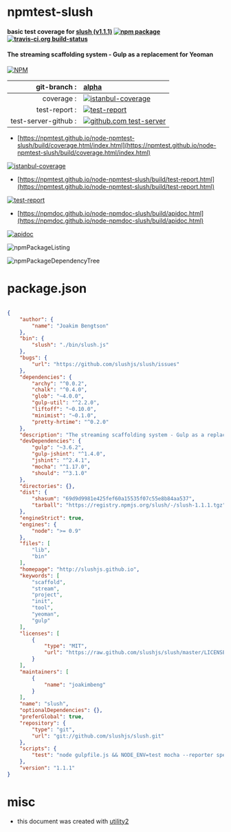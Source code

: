 # npmtest-slush

#### basic test coverage for  [slush (v1.1.1)](http://slushjs.github.io)  [![npm package](https://img.shields.io/npm/v/npmtest-slush.svg?style=flat-square)](https://www.npmjs.org/package/npmtest-slush) [![travis-ci.org build-status](https://api.travis-ci.org/npmtest/node-npmtest-slush.svg)](https://travis-ci.org/npmtest/node-npmtest-slush)

#### The streaming scaffolding system - Gulp as a replacement for Yeoman

[![NPM](https://nodei.co/npm/slush.png?downloads=true&downloadRank=true&stars=true)](https://www.npmjs.com/package/slush)

| git-branch : | [alpha](https://github.com/npmtest/node-npmtest-slush/tree/alpha)|
|--:|:--|
| coverage : | [![istanbul-coverage](https://npmtest.github.io/node-npmtest-slush/build/coverage.badge.svg)](https://npmtest.github.io/node-npmtest-slush/build/coverage.html/index.html)|
| test-report : | [![test-report](https://npmtest.github.io/node-npmtest-slush/build/test-report.badge.svg)](https://npmtest.github.io/node-npmtest-slush/build/test-report.html)|
| test-server-github : | [![github.com test-server](https://npmtest.github.io/node-npmtest-slush/GitHub-Mark-32px.png)](https://npmtest.github.io/node-npmtest-slush/build/app/index.html) | | build-artifacts : | [![build-artifacts](https://npmtest.github.io/node-npmtest-slush/glyphicons_144_folder_open.png)](https://github.com/npmtest/node-npmtest-slush/tree/gh-pages/build)|

- [https://npmtest.github.io/node-npmtest-slush/build/coverage.html/index.html](https://npmtest.github.io/node-npmtest-slush/build/coverage.html/index.html)

[![istanbul-coverage](https://npmtest.github.io/node-npmtest-slush/build/screenCapture.buildCi.browser.%252Ftmp%252Fbuild%252Fcoverage.lib.html.png)](https://npmtest.github.io/node-npmtest-slush/build/coverage.html/index.html)

- [https://npmtest.github.io/node-npmtest-slush/build/test-report.html](https://npmtest.github.io/node-npmtest-slush/build/test-report.html)

[![test-report](https://npmtest.github.io/node-npmtest-slush/build/screenCapture.buildCi.browser.%252Ftmp%252Fbuild%252Ftest-report.html.png)](https://npmtest.github.io/node-npmtest-slush/build/test-report.html)

- [https://npmdoc.github.io/node-npmdoc-slush/build/apidoc.html](https://npmdoc.github.io/node-npmdoc-slush/build/apidoc.html)

[![apidoc](https://npmdoc.github.io/node-npmdoc-slush/build/screenCapture.buildCi.browser.%252Ftmp%252Fbuild%252Fapidoc.html.png)](https://npmdoc.github.io/node-npmdoc-slush/build/apidoc.html)

![npmPackageListing](https://npmtest.github.io/node-npmtest-slush/build/screenCapture.npmPackageListing.svg)

![npmPackageDependencyTree](https://npmtest.github.io/node-npmtest-slush/build/screenCapture.npmPackageDependencyTree.svg)



# package.json

```json

{
    "author": {
        "name": "Joakim Bengtson"
    },
    "bin": {
        "slush": "./bin/slush.js"
    },
    "bugs": {
        "url": "https://github.com/slushjs/slush/issues"
    },
    "dependencies": {
        "archy": "^0.0.2",
        "chalk": "^0.4.0",
        "glob": "~4.0.0",
        "gulp-util": "^2.2.0",
        "liftoff": "~0.10.0",
        "minimist": "~0.1.0",
        "pretty-hrtime": "^0.2.0"
    },
    "description": "The streaming scaffolding system - Gulp as a replacement for Yeoman",
    "devDependencies": {
        "gulp": "~3.6.2",
        "gulp-jshint": "^1.4.0",
        "jshint": "^2.4.1",
        "mocha": "^1.17.0",
        "should": "^3.1.0"
    },
    "directories": {},
    "dist": {
        "shasum": "69d9d9981e425fef60a15535f07c55e8b84aa537",
        "tarball": "https://registry.npmjs.org/slush/-/slush-1.1.1.tgz"
    },
    "engineStrict": true,
    "engines": {
        "node": ">= 0.9"
    },
    "files": [
        "lib",
        "bin"
    ],
    "homepage": "http://slushjs.github.io",
    "keywords": [
        "scaffold",
        "stream",
        "project",
        "init",
        "tool",
        "yeoman",
        "gulp"
    ],
    "licenses": [
        {
            "type": "MIT",
            "url": "https://raw.github.com/slushjs/slush/master/LICENSE"
        }
    ],
    "maintainers": [
        {
            "name": "joakimbeng"
        }
    ],
    "name": "slush",
    "optionalDependencies": {},
    "preferGlobal": true,
    "repository": {
        "type": "git",
        "url": "git://github.com/slushjs/slush.git"
    },
    "scripts": {
        "test": "node gulpfile.js && NODE_ENV=test mocha --reporter spec"
    },
    "version": "1.1.1"
}
```



# misc
- this document was created with [utility2](https://github.com/kaizhu256/node-utility2)
